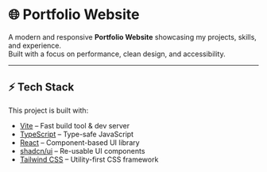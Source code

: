 # 🌐 Portfolio Website

A modern and responsive **Portfolio Website** showcasing my projects, skills, and experience.  
Built with a focus on performance, clean design, and accessibility.

---

## ⚡ Tech Stack

This project is built with:

- [Vite](https://vitejs.dev/) – Fast build tool & dev server  
- [TypeScript](https://www.typescriptlang.org/) – Type-safe JavaScript  
- [React](https://react.dev/) – Component-based UI library  
- [shadcn/ui](https://ui.shadcn.com/) – Re-usable UI components  
- [Tailwind CSS](https://tailwindcss.com/) – Utility-first CSS framework  
